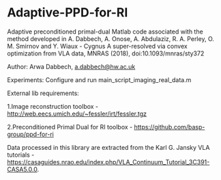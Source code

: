 # Adaptive-PPD-for-RI
Adaptive preconditioned primal-dual
Matlab code associated with the method developed in A. Dabbech, A. Onose, A. Abdulaziz, R. A. Perley, O. M. Smirnov and Y. Wiaux - Cygnus A super-resolved via convex optimization from VLA data, MNRAS (2018), doi:10.1093/mnras/sty372

Author: Arwa Dabbech, a.dabbech@hw.ac.uk

Experiments: Configure and run main_script_imaging_real_data.m

External lib requirements:

1.Image reconstruction toolbox - http://web.eecs.umich.edu/~fessler/irt/fessler.tgz 

2.Preconditioned Primal Dual for RI toolbox - https://github.com/basp-group/ppd-for-ri
                           
Data processed in this library are extracted from the Karl G. Jansky VLA tutorials -https://casaguides.nrao.edu/index.php/VLA_Continuum_Tutorial_3C391-CASA5.0.0.
